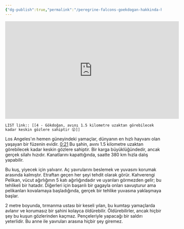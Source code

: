 ```yaml
---
{"dg-publish":true,"permalink":"/peregrine-falcons-goekdogan-hakkinda-hersey/goekdogan-nasil-birsey-4-k/4-goekdogan-avini-1-5-kilometre-uzaktan-goerebilecek-kadar-keskin-goezlere-sahiptir/"}
---
```


<iframe width="560" height="315" src="https://www.youtube.com/embed/Kkdo95nVkuk?si=WgY4XMQmFVbZljYO&amp;start=21" title="YouTube video player" frameborder="0" allow="accelerometer; autoplay; clipboard-write; encrypted-media; gyroscope; picture-in-picture; web-share" referrerpolicy="strict-origin-when-cross-origin" allowfullscreen></iframe>

`LIST link:: [[4 - Gökdoğan, avını 1.5 kilometre uzaktan görebilecek kadar keskin gözlere sahiptir 😮]] `

Los Angeles'ın hemen güneyindeki yamaçlar, dünyanın en hızlı hayvanı olan yaşayan bir füzenin evidir. [0:21](https://youtu.be/Kkdo95nVkuk?si=WgY4XMQmFVbZljYO&t=21) Bu şahin, avını 1.5 kilometre uzaktan görebilecek kadar keskin gözlere sahiptir. Bir karga büyüklüğündedir, ancak gerçek silahı hızıdır. Kanatlarını kapattığında, saatte 380 km hızla dalış yapabilir.

Bu kuş, yiyecek için yalvarır. Aç yavrularını beslemek ve yuvasını korumak arasında kalmıştır. Etraftan geçen her şeyi tehdit olarak görür. Kahverengi Pelikan, vücut ağırlığının 5 katı ağırlığındadır ve uyarıları görmezden gelir; bu tehlikeli bir hatadır. Diğerleri için başarılı bir gagayla onları savuşturur ama pelikanları kovalamaya başladığında, gerçek bir tehlike yuvasına yaklaşmaya başlar.

2 metre boyunda, tırmanma ustası bir keseli yılan, bu kumtaşı yamaçlarda avlanır ve korumasız bir şahini kolayca öldürebilir. Öldürebilirler, ancak hiçbir şey bu kuşun gözlerinden kaçmaz. Pençeleriyle yapacağı bir saldırı yeterlidir. Bu anne ile yavruları arasına hiçbir şey giremez.
